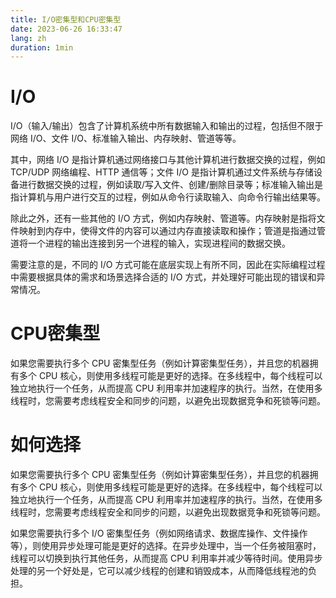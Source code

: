 ```yaml
---
title: I/O密集型和CPU密集型
date: 2023-06-26 16:33:47
lang: zh
duration: 1min
---
```


# I/O
I/O（输入/输出）包含了计算机系统中所有数据输入和输出的过程，包括但不限于网络 I/O、文件 I/O、标准输入输出、内存映射、管道等等。

其中，网络 I/O 是指计算机通过网络接口与其他计算机进行数据交换的过程，例如 TCP/UDP 网络编程、HTTP 通信等；文件 I/O 是指计算机通过文件系统与存储设备进行数据交换的过程，例如读取/写入文件、创建/删除目录等；标准输入输出是指计算机与用户进行交互的过程，例如从命令行读取输入、向命令行输出结果等。

除此之外，还有一些其他的 I/O 方式，例如内存映射、管道等。内存映射是指将文件映射到内存中，使得文件的内容可以通过内存直接读取和操作；管道是指通过管道将一个进程的输出连接到另一个进程的输入，实现进程间的数据交换。

需要注意的是，不同的 I/O 方式可能在底层实现上有所不同，因此在实际编程过程中需要根据具体的需求和场景选择合适的 I/O 方式，并处理好可能出现的错误和异常情况。

# CPU密集型
如果您需要执行多个 CPU 密集型任务（例如计算密集型任务），并且您的机器拥有多个 CPU 核心，则使用多线程可能是更好的选择。在多线程中，每个线程可以独立地执行一个任务，从而提高 CPU 利用率并加速程序的执行。当然，在使用多线程时，您需要考虑线程安全和同步的问题，以避免出现数据竞争和死锁等问题。

# 如何选择

如果您需要执行多个 CPU 密集型任务（例如计算密集型任务），并且您的机器拥有多个 CPU 核心，则使用多线程可能是更好的选择。在多线程中，每个线程可以独立地执行一个任务，从而提高 CPU 利用率并加速程序的执行。当然，在使用多线程时，您需要考虑线程安全和同步的问题，以避免出现数据竞争和死锁等问题。

如果您需要执行多个 I/O 密集型任务（例如网络请求、数据库操作、文件操作等），则使用异步处理可能是更好的选择。在异步处理中，当一个任务被阻塞时，线程可以切换到执行其他任务，从而提高 CPU 利用率并减少等待时间。使用异步处理的另一个好处是，它可以减少线程的创建和销毁成本，从而降低线程池的负担。